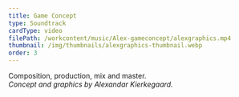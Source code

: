 ```yaml
---
title: Game Concept
type: Soundtrack
cardType: video
filePath: /workcontent/music/Alex-gameconcept/alexgraphics.mp4
thumbnail: /img/thumbnails/alexgraphics-thumbnail.webp
order: 3
---
```

Composition, production, mix and master. <br>
*Concept and graphics by Alexandar Kierkegaard.*
